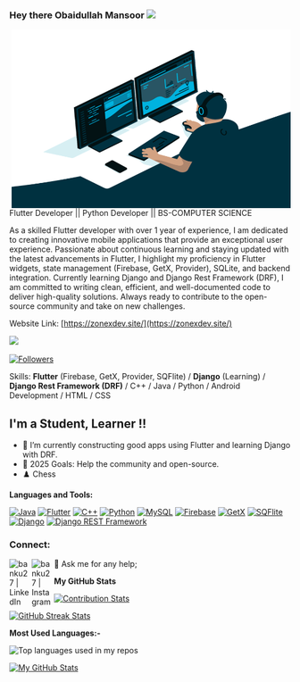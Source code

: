 ### Hey there Obaidullah Mansoor <img src="https://media.giphy.com/media/hvRJCLFzcasrR4ia7z/giphy.gif" width="25px">

<img align="right" alt="GIF" src="https://github.com/obaidullah72/obaidullah72/blob/main/code.gif?raw=true" width="500" height="320" />

Flutter Developer || Python Developer || BS-COMPUTER SCIENCE

As a skilled Flutter developer with over 1 year of experience, I am dedicated to creating innovative mobile applications that provide an exceptional user experience. Passionate about continuous learning and staying updated with the latest advancements in Flutter, I highlight my proficiency in Flutter widgets, state management (Firebase, GetX, Provider), SQLite, and backend integration. Currently learning Django and Django Rest Framework (DRF), I am committed to writing clean, efficient, and well-documented code to deliver high-quality solutions. Always ready to contribute to the open-source community and take on new challenges.

Website Link: [https://zonexdev.site/](https://zonexdev.site/)

[![](https://visitcount.itsvg.in/api?id=obaidullah72&icon=0&color=0)](https://visitcount.itsvg.in)

[![Followers](https://img.shields.io/github/followers/obaidullah72?style=social)](https://github.com/obaidullah72?tab=followers)

Skills: **Flutter** (Firebase, GetX, Provider, SQFlite) / **Django** (Learning) / **Django Rest Framework (DRF)** / C++ / Java / Python / Android Development / HTML / CSS

## I'm a Student, Learner !!

- 🌱 I’m currently constructing good apps using Flutter and learning Django with DRF.
- 🥅 2025 Goals: Help the community and open-source.
- ♟️ Chess

**Languages and Tools:**

<p align="left">
  <a href="#"><img alt="Java" height="30" src="https://cdn.jsdelivr.net/gh/devicons/devicon/icons/java/java-original.svg"></a>
  <a href="#"><img alt="Flutter" height="30" src="https://cdn.jsdelivr.net/gh/devicons/devicon/icons/flutter/flutter-original.svg"></a>
  <a href="#"><img alt="C++" height="30" src="https://cdn.jsdelivr.net/gh/devicons/devicon/icons/cplusplus/cplusplus-original.svg"></a>
  <a href="#"><img alt="Python" height="30" src="https://cdn.jsdelivr.net/gh/devicons/devicon/icons/python/python-original.svg"></a>
  <a href="#"><img alt="MySQL" height="30" src="https://cdn.jsdelivr.net/gh/devicons/devicon/icons/mysql/mysql-original.svg"></a>
  <a href="#"><img alt="Firebase" height="30" src="https://cdn.jsdelivr.net/gh/devicons/devicon/icons/firebase/firebase-plain.svg"></a>
  <a href="#"><img alt="GetX" height="30" src="https://raw.githubusercontent.com/obaidullah72/assets/main/getx.png"></a>
  <a href="#"><img alt="SQFlite" height="30" src="https://raw.githubusercontent.com/obaidullah72/assets/main/sqflite.png"></a>
  <a href="#"><img alt="Django" height="30" src="https://cdn.jsdelivr.net/gh/devicons/devicon/icons/django/django-plain.svg"></a>
  <a href="#"><img alt="Django REST Framework" height="30" src="https://raw.githubusercontent.com/obaidullah72/assets/main/drf.png"></a>
</p>

### Connect:

💬 Ask me for any help;
[<img align="left" alt="banku27 | LinkedIn" width="40px" src="https://img.icons8.com/fluent/48/000000/linkedin.png" />][linkedin]
[<img align="left" alt="banku27 | Instagram" width="40px" src="https://img.icons8.com/fluency/344/instagram-new.png" />][instagram]

[instagram]: https://www.instagram.com/obaidullah731/
[linkedin]: https://www.linkedin.com/in/obaidullah72/

<b>My GitHub Stats</b>

<!-- Contribution Stats -->
[![Contribution Stats](https://github-contribution-stats.vercel.app/api/?username=obaidullah72)](https://github.com/obaidullah72/github-contribution-stats/)

<!-- GitHub Streak Stats -->
<a href="https://github.com/obaidullah72">
  <img src="https://streak-stats.demolab.com/?user=obaidullah72&theme=radical&hide_border=true&date_format=j%20M%5B%20Y%5D&background=1c1917&ring=0891b2&currStreakNum=ffffff&currStreakLabel=0891b2&sideNums=ffffff&sideLabels=ffffff&dates=ffffff" alt="GitHub Streak Stats" />
</a>

<b>Most Used Languages:-</b>

<!-- Most Used Languages -->
<img width="500" src="https://github-readme-stats.vercel.app/api/top-langs/?username=obaidullah72&layout=compact&hide_title=1&card_width=300&langs_count=10" alt="Top languages used in my repos" />

<!-- GitHub Stats (Main Stats) -->
[![My GitHub Stats](https://github-readme-stats.vercel.app/api?username=obaidullah72&show_icons=true&count_private=true&hide_title=true&hide=prs&theme=radical)](https://github.com/obaidullah72)
